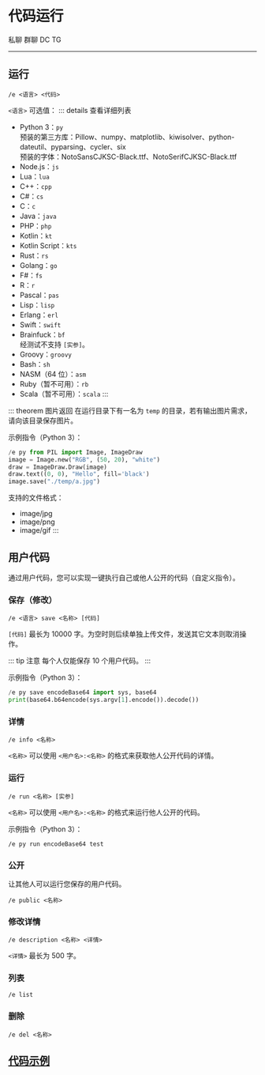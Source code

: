 # 代码运行
<span class="span-friend">私聊</span>
<span class="span-group">群聊</span>
<span class="span-discord">DC</span>
<span class="span-telegram">TG</span>

---

## 运行
```
/e <语言> <代码>
```
`<语言>` 可选值：
::: details 查看详细列表
- Python 3：`py`
  <br>预装的第三方库：Pillow、numpy、matplotlib、kiwisolver、python-dateutil、pyparsing、cycler、six
  <br>预装的字体：NotoSansCJKSC-Black.ttf、NotoSerifCJKSC-Black.ttf
- Node.js：`js`
- Lua：`lua`
- C++：`cpp`
- C#：`cs`
- C：`c`
- Java：`java`
- PHP：`php`
- Kotlin：`kt`
- Kotlin Script：`kts`
- Rust：`rs`
- Golang：`go`
- F#：`fs`
- R：`r`
- Pascal：`pas`
- Lisp：`lisp`
- Erlang：`erl`
- Swift：`swift`
- Brainfuck：`bf`
  <br>经测试不支持 `[实参]`。
- Groovy：`groovy`
- Bash：`sh`
- NASM（64 位）：`asm`
- Ruby（暂不可用）：`rb`
- Scala（暂不可用）：`scala`
:::

::: theorem 图片返回
在运行目录下有一名为 `temp` 的目录，若有输出图片需求，请向该目录保存图片。

示例指令（Python 3）：
```py
/e py from PIL import Image, ImageDraw
image = Image.new("RGB", (50, 20), "white")
draw = ImageDraw.Draw(image)
draw.text((0, 0), "Hello", fill='black')
image.save("./temp/a.jpg")
```

支持的文件格式：
- image/jpg
- image/png
- image/gif
:::

## 用户代码
通过用户代码，您可以实现一键执行自己或他人公开的代码（自定义指令）。

### 保存（修改）
```
/e <语言> save <名称> [代码]
```
`[代码]` 最长为 10000 字。为空时则后续单独上传文件，发送其它文本则取消操作。

::: tip 注意
每个人仅能保存 10 个用户代码。
:::

示例指令（Python 3）：
```py
/e py save encodeBase64 import sys, base64
print(base64.b64encode(sys.argv[1].encode()).decode())
```

### 详情
```
/e info <名称>
```
`<名称>` 可以使用 `<用户名>:<名称>` 的格式来获取他人公开代码的详情。

### 运行
```
/e run <名称> [实参]
```
`<名称>` 可以使用 `<用户名>:<名称>` 的格式来运行他人公开的代码。

示例指令（Python 3）：
```
/e py run encodeBase64 test
```

### 公开
让其他人可以运行您保存的用户代码。
```
/e public <名称>
```

### 修改详情
```
/e description <名称> <详情>
```
`<详情>` 最长为 500 字。

### 列表
```
/e list
```

### 删除
```
/e del <名称>
```

## [代码示例](./usage/)